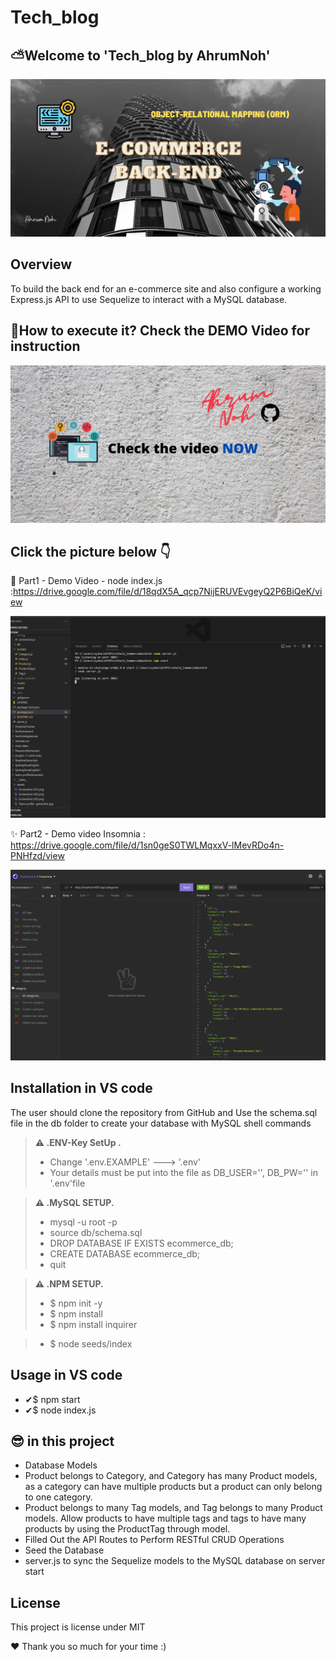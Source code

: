 # Tech_blog

## ⛅Welcome to 'Tech_blog by AhrumNoh'

![Readme Generator](https://github.com/ahrumnoh/E_CommerceBackEnd/blob/main/image/E-%20Commerce%20Back-end.jpg?raw=true)



## Overview

To build the back end for an e-commerce site and also configure a working Express.js API to use Sequelize to interact with a MySQL database.


## 🚩How to execute it? Check the DEMO Video for instruction


![Watch the video](https://github.com/ahrumnoh/ReadmeGenerator/blob/main/Image/Check%20the%20video%20NOW%20(1).jpg?raw=true)





 ## Click the picture below 👇


 🎇 Part1 - Demo Video - node index.js :https://drive.google.com/file/d/18qdX5A_qcp7NijERUVEvgeyQ2P6BiQeK/view

[![Watch the video](https://github.com/ahrumnoh/E_CommerceBackEnd/blob/main/image/Screenshot%20(45).png?raw=true)](https://drive.google.com/file/d/18qdX5A_qcp7NijERUVEvgeyQ2P6BiQeK/view)



 ✨ Part2 - Demo video Insomnia  : https://drive.google.com/file/d/1sn0geS0TWLMqxxV-lMevRDo4n-PNHfzd/view

[![Watch the video](https://github.com/ahrumnoh/E_CommerceBackEnd/blob/main/image/Screenshot%20(44).png?raw=true)](https://drive.google.com/file/d/1sn0geS0TWLMqxxV-lMevRDo4n-PNHfzd/view)





## Installation in VS code

The user should clone the repository from GitHub and Use the schema.sql file in the db folder to create your database with MySQL shell commands


> **⚠ .ENV-Key SetUp .**  
> * Change '.env.EXAMPLE' ---> '.env'
> * Your details must be put into the file as DB_USER='', DB_PW='' in '.env'file



> **⚠ .MySQL SETUP.**  
> * mysql -u root -p
> * source db/schema.sql
> * DROP DATABASE IF EXISTS ecommerce_db;
> * CREATE DATABASE ecommerce_db;
> * quit



> **⚠ .NPM SETUP.**  
> * $ npm init -y
> * $ npm install
> * $ npm install inquirer

> * $ node seeds/index

## Usage in VS code
* ✔$ npm start
* ✔$ node index.js


## 😎 in this project

* Database Models
* Product belongs to Category, and Category has many Product models, as a category can have multiple products but a product can only belong to one category.
* Product belongs to many Tag models, and Tag belongs to many Product models. Allow products to have multiple tags and tags to have many products by using the ProductTag through model.
* Filled Out the API Routes to Perform RESTful CRUD Operations
* Seed the Database
* server.js to sync the Sequelize models to the MySQL database on server start




## License 
This project is license under MIT


❤ Thank you so much for your time :)



